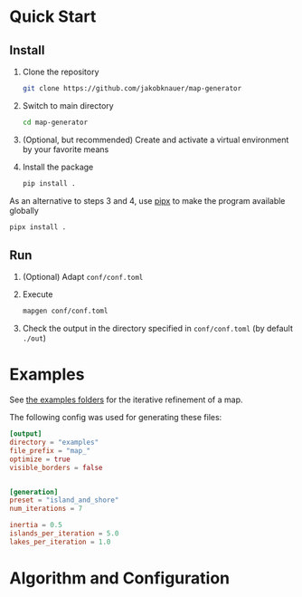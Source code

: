 # Quick Start

## Install

1. Clone the repository
    ```bash
    git clone https://github.com/jakobknauer/map-generator
    ```

2. Switch to main directory
    ```bash
    cd map-generator
    ```

3. (Optional, but recommended) Create and activate a virtual environment by your favorite means

4. Install the package
    ```bash
    pip install .
    ```

As an alternative to steps 3 and 4, use [pipx](https://pipx.pypa.io/stable/) to make the program available globally
```bash
pipx install .
```

## Run

1. (Optional) Adapt `conf/conf.toml`

2. Execute
    ```bash
    mapgen conf/conf.toml
    ```

3. Check the output in the directory specified in `conf/conf.toml` (by default `./out`)


# Examples

See [the examples folders](examples) for the iterative refinement of a map.

The following config was used for generating these files:

```toml
[output]
directory = "examples"
file_prefix = "map_"
optimize = true
visible_borders = false


[generation]
preset = "island_and_shore"
num_iterations = 7

inertia = 0.5
islands_per_iteration = 5.0
lakes_per_iteration = 1.0
```


# Algorithm and Configuration

